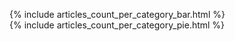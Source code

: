 {% include articles_count_per_category_bar.html %}
<br/>
{% include articles_count_per_category_pie.html %}
